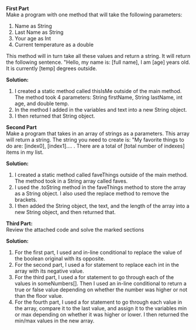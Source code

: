 <b>First Part</b></br>
Make a program with one method that will take the following parameters:
1. Name as String
2. Last Name as String
3. Your age as Int
4. Current temperature as a double

This method will in turn take all these values and return a string. It will return the following sentence. 
"Hello, my name is: [full name], I am [age] years old. It is currently [temp] degrees outside.

<b>Solution:</b></br>
1. I created a static method called thisIsMe outside of the main method. The method took 4 parameters: String firstName, String lastName, int age, and double temp.
2. In the method I added in the variables and text into a new String object.
3. I then returned that String object.

<b>Second Part</b></br>
Make a program that takes in an array of strings as a parameters. This array will return a string. 
The string you need to create is: 
"My favorite things to do are: [index0], [index1].... . There are a total of [total number of indexes] items in my list.

<b>Solution:</b></br>
1. I created a static method called faveThings outside of the main method. The method took in a String array called faves.
2. I used the .toString method in the faveThings method to store the array as a String object. I also used the replace method to remove the brackets.
3. I then added the String object, the text, and the length of the array into a new String object, and then returned that.

<b>Third Part:</b></br> 
Review the attached code and solve the marked sections

<b>Solution:</b></br>
1. For the first part, I used and in-line conditional to replace the value of the boolean original with its opposite.
2. For the second part, I used a for statement to replace each int in the array with its negative value.
3. For the third part, I used a for statement to go through each of the values in someNumbers[]. Then I used an in-line conditional to return a true or false value depending on whether the number was higher or not than the floor value.
4. For the fourth part, I used a for statement to go through each value in the array, compare it to the last value, and assign it to the variables min or max depending on whether it was higher or lower. I then returned the min/max values in the new array.
